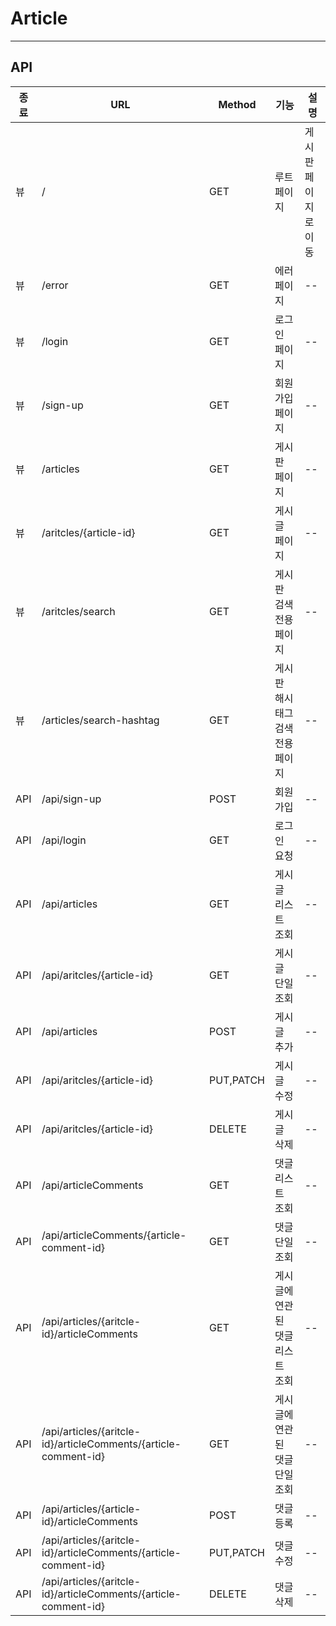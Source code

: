# Article

---

## API
|종료|URL|Method|기능|설명|
|----|-----|---|-----|-----|
|뷰|/|GET|루트 페이지|게시판 페이지로 이동|
|뷰|/error|GET|에러 페이지|--|
|뷰|/login|GET|로그인 페이지|--|
|뷰|/sign-up|GET|회원가입 페이지|--|
|뷰|/articles|GET|게시판 페이지|--|
|뷰|/aritcles/{article-id}|GET|게시글 페이지|--|
|뷰|/aritcles/search|GET|게시판 검색 전용 페이지|--|
|뷰|/articles/search-hashtag|GET|게시판 해시태그 검색 전용 페이지|--|
|API|/api/sign-up|POST|회원가입|--|
|API|/api/login|GET|로그인 요청|--|
|API|/api/articles|GET|게시글 리스트 조회|--|
|API|/api/aritcles/{article-id}|GET|게시글 단일 조회|--|
|API|/api/articles|POST|게시글 추가|--|
|API|/api/aritcles/{article-id}|PUT,PATCH|게시글 수정|--|
|API|/api/aritcles/{article-id}|DELETE|게시글 삭제|--|
|API|/api/articleComments|GET|댓글 리스트 조회|--|
|API|/api/articleComments/{article-comment-id}|GET|댓글 단일 조회|--|
|API|/api/articles/{aritcle-id}/articleComments|GET|게시글에 연관된 댓글 리스트 조회|--|
|API|/api/articles/{aritcle-id}/articleComments/{article-comment-id}|GET|게시글에 연관된 댓글 단일 조회|--|
|API|/api/articles/{article-id}/articleComments|POST|댓글 등록|--|
|API|/api/articles/{aritcle-id}/articleComments/{article-comment-id}|PUT,PATCH|댓글 수정|--|
|API|/api/articles/{aritcle-id}/articleComments/{article-comment-id}|DELETE|댓글 삭제|--|
